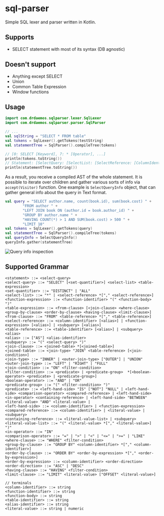 # sql-parser

Simple SQL lexer and parser written in Kotlin. 

## Supports

- SELECT statement with most of its syntax (DB agnostic)

## Doesn't support

- Anything except SELECT
- Union
- Common Table Expression
- Window functions

## Usage

```kotlin
import com.drdaemos.sqlparser.lexer.SqlLexer
import com.drdaemos.sqlparser.parser.SqlParser

// ...
val sqlString = "SELECT * FROM table"
val tokens = SqlLexer().getTokens(testString)
val statementTree = SqlParser().compileTree(tokens)

// [0: SELECT [Keyword], 7: * [Operator], ...]
println(tokens.toString())
// Statement: [SelectQuery: [SelectList: [SelectReference: [ColumnIdentifier: "*"]], ...
println(statementTree.toString())
```

As a result, you receive a compiled AST of the whole statement. It is possible to iterate over children and gather various sorts of info via `accept(Visitor)` function. One example is `SelectQueryInfo` object, that can gather general info about the query in Text format.

```kotlin
val query = "SELECT author.name, count(book.id), sum(book.cost) " +
        "FROM author " +
        "LEFT JOIN book ON (author.id = book.author_id) " +
        "GROUP BY author.name " +
        "HAVING COUNT(*) > 1 AND SUM(book.cost) > 500 " +
        "LIMIT 10"
val tokens = SqlLexer().getTokens(query)
val statementTree = SqlParser().compileTree(tokens)
val queryInfo = SelectQueryInfo()
queryInfo.gather(statementTree)
```

![Query info inspection](https://user-images.githubusercontent.com/1313693/73945284-86037f00-490d-11ea-8171-f583afac22d6.png)

## Supported Grammar

```bnf
<statement> ::= <select-query>
<select-query> ::= "SELECT" [<set-quantifier>] <select-list> <table-expression>
<set-quantifier> ::= "DISTINCT" | "ALL"
<select-list> ::= "*" | <select-reference> *["," <select-reference>]
<function-expression> ::= <function-identifier> "(" <function-body> ")"
<table-expression> ::= <from-clause> [<join-clause> <where-clause> <group-by-clause> <order-by-clause> <having-clause> <limit-clause>]
<from-clause> ::= "FROM" <table-reference> *["," <table-reference>]
<select-reference> ::= <column-identifier> [<alias>] | <function-expression> [<alias>] | <subquery> [<alias>]
<table-reference> ::= <table-identifier> [<alias>] | <subquery> <alias>
<alias> ::= ["AS"] <alias-identifier>
<subquery> ::= "(" <select-query> ")"
<join-clause> ::= <joined-table> *[<joined-table>]
<joined-table> ::= <join-type> "JOIN" <table-reference> [<join-condition>]
<join-type> ::= "INNER" | <outer-join-type> ["OUTER"] | "UNION"
<outer-join-type> ::= "LEFT" | "RIGHT" | "FULL"
<join-condition> ::= "ON" <filter-condition>
<filter-condition> ::= <predicate> | <predicate-group>  *[<boolean-operator> <predicate> | <predicate-group>]
<boolean-operator> ::= "AND" | "OR"
<predicate-group> ::= "(" <filter-condition> ")"
<predicate> ::= <left-hand-side> "IS" ["NOT"] "NULL" | <left-hand-side> <comparison-operator> <compared-reference> | <left-hand-side> <in-operator> <containing-reference> | <left-hand-side> "BETWEEN" <literal-value> "AND" <literal-value> |
<left-hand-side> ::= <column-identifier> | <function-expression>
<compared-reference> ::= <column-identifier> | <literal-value> | <subquery>
<containing-reference> ::= <literal-value-list> | <subquery>
<literal-value-list> ::= "(" <literal-value> *["," <literal-value>] ")"
<in-operator> ::= "IN"
<comparison-operator> ::= "=" | ">" | "<" | "<=" | ">=" | "LIKE"
<where-clause> ::= "WHERE" <filter-condition>
<group-by-clause> ::= "GROUP BY" <column-identifier> *["," <column-identifier>]
<order-by-clause> ::= "ORDER BY" <order-by-expression> *["," <order-by-expression>]
<order-by-expression> ::= <column-identifier> <order-direction>
<order-direction> ::= "ASC" | "DESC"
<having-clause> ::= "HAVING" <filter-condition>
<limit-clause> ::= "LIMIT" <literal-value> ["OFFSET" <literal-value>]

// terminals
<column-identifier> ::= string
<function-identifier> ::= string
<function-body> ::= string
<table-identifier> ::= string
<alias-identifier> ::= string
<literal-value> ::= string | numeric
```


